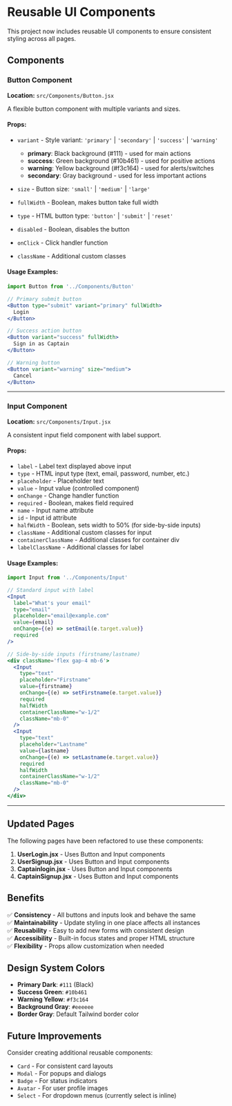 # Reusable UI Components

This project now includes reusable UI components to ensure consistent styling across all pages.

## Components

### Button Component
**Location:** `src/Components/Button.jsx`

A flexible button component with multiple variants and sizes.

#### Props:
- `variant` - Style variant: `'primary'` | `'secondary'` | `'success'` | `'warning'`
  - **primary**: Black background (#111) - used for main actions
  - **success**: Green background (#10b461) - used for positive actions
  - **warning**: Yellow background (#f3c164) - used for alerts/switches
  - **secondary**: Gray background - used for less important actions

- `size` - Button size: `'small'` | `'medium'` | `'large'`
- `fullWidth` - Boolean, makes button take full width
- `type` - HTML button type: `'button'` | `'submit'` | `'reset'`
- `disabled` - Boolean, disables the button
- `onClick` - Click handler function
- `className` - Additional custom classes

#### Usage Examples:
```jsx
import Button from '../Components/Button'

// Primary submit button
<Button type="submit" variant="primary" fullWidth>
  Login
</Button>

// Success action button
<Button variant="success" fullWidth>
  Sign in as Captain
</Button>

// Warning button
<Button variant="warning" size="medium">
  Cancel
</Button>
```

---

### Input Component
**Location:** `src/Components/Input.jsx`

A consistent input field component with label support.

#### Props:
- `label` - Label text displayed above input
- `type` - HTML input type (text, email, password, number, etc.)
- `placeholder` - Placeholder text
- `value` - Input value (controlled component)
- `onChange` - Change handler function
- `required` - Boolean, makes field required
- `name` - Input name attribute
- `id` - Input id attribute
- `halfWidth` - Boolean, sets width to 50% (for side-by-side inputs)
- `className` - Additional custom classes for input
- `containerClassName` - Additional classes for container div
- `labelClassName` - Additional classes for label

#### Usage Examples:
```jsx
import Input from '../Components/Input'

// Standard input with label
<Input
  label="What's your email"
  type="email"
  placeholder="email@example.com"
  value={email}
  onChange={(e) => setEmail(e.target.value)}
  required
/>

// Side-by-side inputs (firstname/lastname)
<div className='flex gap-4 mb-6'>
  <Input
    type="text"
    placeholder="Firstname"
    value={firstname}
    onChange={(e) => setFirstname(e.target.value)}
    required
    halfWidth
    containerClassName="w-1/2"
    className="mb-0"
  />
  <Input
    type="text"
    placeholder="Lastname"
    value={lastname}
    onChange={(e) => setLastname(e.target.value)}
    required
    halfWidth
    containerClassName="w-1/2"
    className="mb-0"
  />
</div>
```

---

## Updated Pages

The following pages have been refactored to use these components:

1. **UserLogin.jsx** - Uses Button and Input components
2. **UserSignup.jsx** - Uses Button and Input components
3. **Captainlogin.jsx** - Uses Button and Input components
4. **CaptainSignup.jsx** - Uses Button and Input components

## Benefits

✅ **Consistency** - All buttons and inputs look and behave the same  
✅ **Maintainability** - Update styling in one place affects all instances  
✅ **Reusability** - Easy to add new forms with consistent design  
✅ **Accessibility** - Built-in focus states and proper HTML structure  
✅ **Flexibility** - Props allow customization when needed  

## Design System Colors

- **Primary Dark**: `#111` (Black)
- **Success Green**: `#10b461`
- **Warning Yellow**: `#f3c164`
- **Background Gray**: `#eeeeee`
- **Border Gray**: Default Tailwind border color

## Future Improvements

Consider creating additional reusable components:
- `Card` - For consistent card layouts
- `Modal` - For popups and dialogs
- `Badge` - For status indicators
- `Avatar` - For user profile images
- `Select` - For dropdown menus (currently select is inline)
